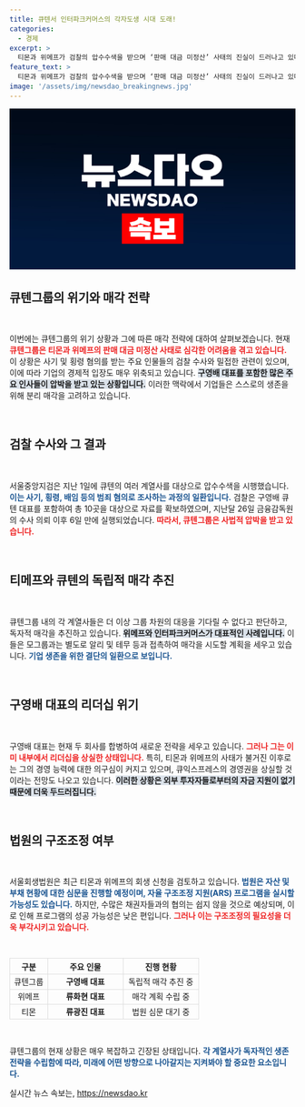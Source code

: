 ```yaml
---
title: 큐텐서 인터파크커머스의 각자도생 시대 도래!
categories:
  - 경제
excerpt: >
  티몬과 위메프가 검찰의 압수수색을 받으며 ‘판매 대금 미정산’ 사태의 진실이 드러나고 있다. 큐텐그룹의 분리 매각이 추진되며 생존을 위한 고민이 깊어지는 가운데, 구영배 대표의 리더십에도 위기가 닥쳤다. 상황은 갈수록 악화되고 있다!
feature_text: >
  티몬과 위메프가 검찰의 압수수색을 받으며 ‘판매 대금 미정산’ 사태의 진실이 드러나고 있다. 큐텐그룹의 분리 매각이 추진되며 생존을 위한 고민이 깊어지는 가운데, 구영배 대표의 리더십에도 위기가 닥쳤다. 상황은 갈수록 악화되고 있다!
image: '/assets/img/newsdao_breakingnews.jpg'
---
```


<p><img src="/assets/img/newsdao_breakingnews.jpg" alt="firstkoreanews 속보" /></p>

<h2 data-ke-size="size26">큐텐그룹의 위기와 매각 전략</h2>

<p data-ke-size="size16">&nbsp;</p>

<p>이번에는 큐텐그룹의 위기 상황과 그에 따른 매각 전략에 대하여 살펴보겠습니다. 현재 <b><span style="color: #ee2323;">큐텐그룹은 티몬과 위메프의 판매 대금 미정산 사태로 심각한 어려움을 겪고 있습니다.</span></b> 이 상황은 사기 및 횡령 혐의를 받는 주요 인물들의 검찰 수사와 밀접한 관련이 있으며, 이에 따라 기업의 경제적 입장도 매우 위축되고 있습니다. <b><span style="background-color: #21538527;">구영배 대표를 포함한 많은 주요 인사들이 압박을 받고 있는 상황입니다.</span></b> 이러한 맥락에서 기업들은 스스로의 생존을 위해 분리 매각을 고려하고 있습니다. </p>

<p data-ke-size="size16">&nbsp;</p>

<h2 data-ke-size="size26">검찰 수사와 그 결과</h2>

<p data-ke-size="size16">&nbsp;</p>

<p>서울중앙지검은 지난 1일에 큐텐의 여러 계열사를 대상으로 압수수색을 시행했습니다. <b><span style="color: #1a5490;">이는 사기, 횡령, 배임 등의 범죄 혐의로 조사하는 과정의 일환입니다.</span></b> 검찰은 구영배 큐텐 대표를 포함하여 총 10곳을 대상으로 자료를 확보하였으며, 지난달 26일 금융감독원의 수사 의뢰 이후 6일 만에 실행되었습니다. <b><span style="color: #ee2323;">따라서, 큐텐그룹은 사법적 압박을 받고 있습니다.</span></b> </p>

<p data-ke-size="size16">&nbsp;</p>

<h2 data-ke-size="size26">티메프와 큐텐의 독립적 매각 추진</h2>

<p data-ke-size="size16">&nbsp;</p>

<p>큐텐그룹 내의 각 계열사들은 더 이상 그룹 차원의 대응을 기다릴 수 없다고 판단하고, 독자적 매각을 추진하고 있습니다. <b><span style="background-color: #21538527;">위메프와 인터파크커머스가 대표적인 사례입니다.</span></b> 이들은 모그룹과는 별도로 알리 및 테무 등과 접촉하여 매각을 시도할 계획을 세우고 있습니다. <b><span style="color: #1a5490;">기업 생존을 위한 결단의 일환으로 보입니다.</span></b></p>

<p data-ke-size="size16">&nbsp;</p>

<h2 data-ke-size="size26">구영배 대표의 리더십 위기</h2>

<p data-ke-size="size16">&nbsp;</p>

<p>구영배 대표는 현재 두 회사를 합병하여 새로운 전략을 세우고 있습니다. <b><span style="color: #ee2323;">그러나 그는 이미 내부에서 리더십을 상실한 상태입니다.</span></b> 특히, 티몬과 위메프의 사태가 불거진 이후로는 그의 경영 능력에 대한 의구심이 커지고 있으며, 큐익스프레스의 경영권을 상실할 것이라는 전망도 나오고 있습니다. <b><span style="background-color: #21538527;">이러한 상황은 외부 투자자들로부터의 자금 지원이 없기 때문에 더욱 두드러집니다.</span></b></p>

<p data-ke-size="size16">&nbsp;</p>

<h2 data-ke-size="size26">법원의 구조조정 여부</h2>

<p data-ke-size="size16">&nbsp;</p>

<p>서울회생법원은 최근 티몬과 위메프의 회생 신청을 검토하고 있습니다. <b><span style="color: #1a5490;">법원은 자산 및 부채 현황에 대한 심문을 진행할 예정이며, 자율 구조조정 지원(ARS) 프로그램을 실시할 가능성도 있습니다.</span></b> 하지만, 수많은 채권자들과의 협의는 쉽지 않을 것으로 예상되며, 이로 인해 프로그램의 성공 가능성은 낮은 편입니다. <b><span style="color: #ee2323;">그러나 이는 구조조정의 필요성을 더욱 부각시키고 있습니다.</span></b></p>

<p data-ke-size="size16">&nbsp;</p>

<table style="width: 100%; border-collapse: collapse;">
    <thead>
        <tr>
            <th style="text-align: center; width: 20%; border: 1px solid #ddd;">구분</th>
            <th style="text-align: center; width: 40%; border: 1px solid #ddd;">주요 인물</th>
            <th style="text-align: center; width: 40%; border: 1px solid #ddd;">진행 현황</th>
        </tr>
    </thead>
    <tbody>
        <tr>
            <td style="text-align: center; border: 1px solid #ddd;">큐텐그룹</td>
            <td style="text-align: center; border: 1px solid #ddd;"><b>구영배 대표</b></td>
            <td style="text-align: center; border: 1px solid #ddd;">독립적 매각 추진 중</td>
        </tr>
        <tr>
            <td style="text-align: center; border: 1px solid #ddd;">위메프</td>
            <td style="text-align: center; border: 1px solid #ddd;"><b>류화현 대표</b></td>
            <td style="text-align: center; border: 1px solid #ddd;">매각 계획 수립 중</td>
        </tr>
        <tr>
            <td style="text-align: center; border: 1px solid #ddd;">티몬</td>
            <td style="text-align: center; border: 1px solid #ddd;"><b>류광진 대표</b></td>
            <td style="text-align: center; border: 1px solid #ddd;">법원 심문 대기 중</td>
        </tr>
    </tbody>
</table>

<p data-ke-size="size16">&nbsp;</p>

<p>큐텐그룹의 현재 상황은 매우 복잡하고 긴장된 상태입니다. <b><span style="color: #1a5490;">각 계열사가 독자적인 생존 전략을 수립함에 따라, 미래에 어떤 방향으로 나아갈지는 지켜봐야 할 중요한 요소입니다.</span></b></p>
실시간 뉴스 속보는, <a href="https://newsdao.kr" rel="dofollow">https://newsdao.kr</a>


